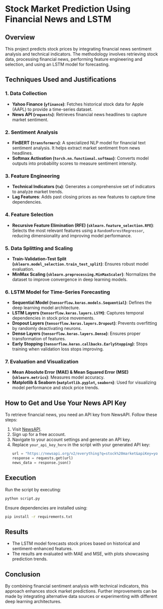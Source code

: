# Stock Market Prediction Using Financial News and LSTM

## Overview

This project predicts stock prices by integrating financial news sentiment analysis and technical indicators. The methodology involves retrieving stock data, processing financial news, performing feature engineering and selection, and using an LSTM model for forecasting.

## Techniques Used and Justifications

### 1. **Data Collection**

- **Yahoo Finance (`yfinance`)**: Fetches historical stock data for Apple (AAPL) to provide a time-series dataset.
- **News API (`requests`)**: Retrieves financial news headlines to capture market sentiment.

### 2. **Sentiment Analysis**

- **FinBERT (`transformers`)**: A specialized NLP model for financial text sentiment analysis. It helps extract market sentiment from news headlines.
- **Softmax Activation (`torch.nn.functional.softmax`)**: Converts model outputs into probability scores to measure sentiment intensity.

### 3. **Feature Engineering**

- **Technical Indicators (`ta`)**: Generates a comprehensive set of indicators to analyze market trends.
- **Lag Features**: Adds past closing prices as new features to capture time dependencies.

### 4. **Feature Selection**

- **Recursive Feature Elimination (RFE) (`sklearn.feature_selection.RFE`)**: Selects the most relevant features using a `RandomForestRegressor`, reducing dimensionality and improving model performance.

### 5. **Data Splitting and Scaling**

- **Train-Validation-Test Split (`sklearn.model_selection.train_test_split`)**: Ensures robust model evaluation.
- **MinMax Scaling (`sklearn.preprocessing.MinMaxScaler`)**: Normalizes the dataset to improve convergence in deep learning models.

### 6. **LSTM Model for Time-Series Forecasting**

- **Sequential Model (`tensorflow.keras.models.Sequential`)**: Defines the deep learning model architecture.
- **LSTM Layers (`tensorflow.keras.layers.LSTM`)**: Captures temporal dependencies in stock price movements.
- **Dropout Layers (`tensorflow.keras.layers.Dropout`)**: Prevents overfitting by randomly deactivating neurons.
- **Dense Layers (`tensorflow.keras.layers.Dense`)**: Ensures proper transformation of features.
- **Early Stopping (`tensorflow.keras.callbacks.EarlyStopping`)**: Stops training when validation loss stops improving.

### 7. **Evaluation and Visualization**

- **Mean Absolute Error (MAE) & Mean Squared Error (MSE) (`sklearn.metrics`)**: Measures model accuracy.
- **Matplotlib & Seaborn (`matplotlib.pyplot`, `seaborn`)**: Used for visualizing model performance and stock price trends.

## How to Get and Use Your News API Key

To retrieve financial news, you need an API key from NewsAPI. Follow these steps:

1. Visit [NewsAPI](https://newsapi.org/).
2. Sign up for a free account.
3. Navigate to your account settings and generate an API key.
4. Replace `your_api_key_here` in the script with your generated API key:
   ```python
   url = "https://newsapi.org/v2/everything?q=stock%20market&apiKey=your_api_key_here"
   response = requests.get(url)
   news_data = response.json()
   ```

## Execution

Run the script by executing:

```bash
python script.py
```

Ensure dependencies are installed using:

```bash
pip install -r requirements.txt
```

## Results

- The LSTM model forecasts stock prices based on historical and sentiment-enhanced features.
- The results are evaluated with MAE and MSE, with plots showcasing prediction trends.

## Conclusion

By combining financial sentiment analysis with technical indicators, this approach enhances stock market predictions. Further improvements can be made by integrating alternative data sources or experimenting with different deep learning architectures.

